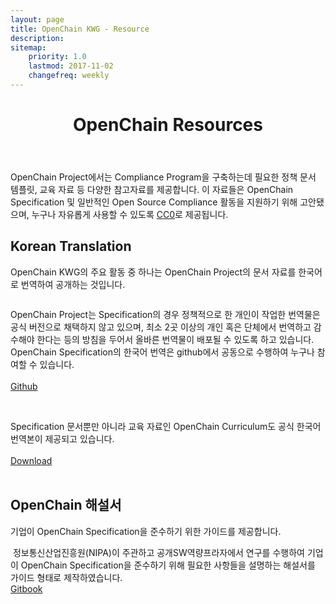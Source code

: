 ```yaml
---
layout: page
title: OpenChain KWG - Resource
description: 
sitemap:
    priority: 1.0
    lastmod: 2017-11-02
    changefreq: weekly
---
```

<header class="major">
    <h1>OpenChain Resources</h1>
</header>
OpenChain Project에서는 Compliance Program을 구축하는데 필요한 정책 문서 템플릿, 교육 자료 등 다양한 참고자료를 제공합니다. 이 자료들은 OpenChain Specification 및 일반적인 Open Source Compliance 활동을 지원하기 위해 고안됐으며, 누구나 자유롭게 사용할 수 있도록 <a href="https://creativecommons.org/share-your-work/public-domain/cc0/">CC0</a>로 제공됩니다.
<a href="https://www.openchainproject.org/resources"><span class="image left"><img src="{{ "/images/openchain-resource.png" | absolute_url }}" alt="" /></span></a>


## Korean Translation
<div class="box">
  <p>
   OpenChain KWG의 주요 활동 중 하나는 OpenChain Project의 문서 자료를 한국어로 번역하여 공개하는 것입니다. 
  </p>
</div>

<div class="row">
<span class="image left"><img src="{{ "/images/spec.png" | absolute_url }}" alt="" /></span>

OpenChain Project는 Specification의 경우 정책적으로 한 개인이 작업한 번역물은 공식 버전으로 채택하지 않고 있으며, 최소 2곳 이상의 개인 혹은 단체에서 번역하고 감수해야 한다는 등의 방침을 두어서 올바른 번역물이 배포될 수 있도록 하고 있습니다. OpenChain Specification의 한국어 번역은 github에서 공동으로 수행하여 누구나 참여할 수 있습니다. <br> <br> <a href="https://github.com/OpenChain-Project/Specification/tree/master/Community/kr" class="button default">Github</a>
</div>

<div class="row">
<span class="image right"><img src="{{ "/images/curr.png" | absolute_url }}" alt="" /></span>

<br>Specification 문서뿐만 아니라 교육 자료인 OpenChain Curriculum도 공식 한국어 번역본이 제공되고 있습니다.
<br> <br> <a href="https://github.com/OpenChain-Project/Curriculum-Translation-KR/raw/master/release/1.2/openchain-curriculum-for-1-2-kr.pdf" class="button default">Download</a>
<br><br>
</div>


## OpenChain 해설서
<div class="box">
  <p>
   기업이 OpenChain Specification을 준수하기 위한 가이드를 제공합니다.
  </p>
</div>
<div class="row">
<span class="image left"><img src="{{ "/images/openchain-guide.png" | absolute_url }}" alt="" /></span>
정보통신산업진흥원(NIPA)이 주관하고 공개SW역량프라자에서 연구를 수행하여 기업이 OpenChain Specification을 준수하기 위해 필요한 사항들을 설명하는 해설서를 가이드 형태로 제작하였습니다. 
<br> <a href="https://haksung.gitbook.io/openchain-guide" class="button default">Gitbook</a>
</div>
